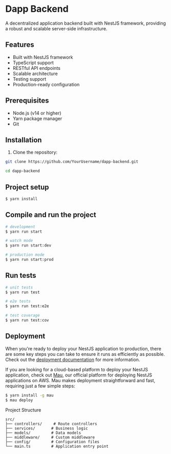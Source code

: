 # Dapp Backend

A decentralized application backend built with NestJS framework, providing a robust and scalable server-side infrastructure.

## Features

- Built with NestJS framework
- TypeScript support
- RESTful API endpoints
- Scalable architecture
- Testing support
- Production-ready configuration

## Prerequisites

- Node.js (v14 or higher)
- Yarn package manager
- Git

## Installation

1. Clone the repository:
```bash
git clone https://github.com/YourUsername/dapp-backend.git

cd dapp-backend

```

## Project setup

```bash
$ yarn install
```

## Compile and run the project

```bash
# development
$ yarn run start

# watch mode
$ yarn run start:dev

# production mode
$ yarn run start:prod
```

## Run tests

```bash
# unit tests
$ yarn run test

# e2e tests
$ yarn run test:e2e

# test coverage
$ yarn run test:cov
```

## Deployment

When you're ready to deploy your NestJS application to production, there are some key steps you can take to ensure it runs as efficiently as possible. Check out the [deployment documentation](https://docs.nestjs.com/deployment) for more information.

If you are looking for a cloud-based platform to deploy your NestJS application, check out [Mau](https://mau.nestjs.com), our official platform for deploying NestJS applications on AWS. Mau makes deployment straightforward and fast, requiring just a few simple steps:

```bash
$ yarn install -g mau
$ mau deploy
```

Project Structure
```
src/
├── controllers/     # Route controllers
├── services/       # Business logic
├── models/         # Data models
├── middleware/     # Custom middleware
├── config/         # Configuration files
└── main.ts         # Application entry point
```